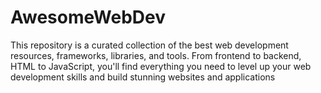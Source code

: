 # AwesomeWebDev
This repository is a curated collection of the best web development resources, frameworks, libraries, and tools. From frontend to backend, HTML to JavaScript, you'll find everything you need to level up your web development skills and build stunning websites and applications

